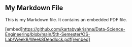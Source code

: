 ## My Markdown File

This is my Markdown file. It contains an embedded PDF file.

[embed]https://github.com/kartabyakrishna/Data-Science-Engineering/blob/main/5th-Semester/OS-Lab/Week8/Week8Deadlock.pdf[/embed]
